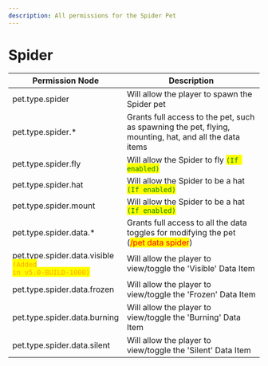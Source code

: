 ```yaml
---
description: All permissions for the Spider Pet
---
```



# Spider
| Permission Node | Description |
| - | - |
| pet.type.spider | Will allow the player to spawn the Spider pet |
| pet.type.spider.* | Grants full access to the pet, such as spawning the pet, flying, mounting, hat, and all the data items |
| pet.type.spider.fly | Will allow the Spider to fly <mark style="color:green;">`(If enabled)`</mark> |
| pet.type.spider.hat | Will allow the Spider to be a hat <mark style="color:green;">`(If enabled)`</mark> |
| pet.type.spider.mount | Will allow the Spider to be a hat <mark style="color:green;">`(If enabled)`</mark> |
| pet.type.spider.data.* | Grants full access to all the data toggles for modifying the pet (<mark style="color:red;">/pet data spider</mark>) |
| pet.type.spider.data.visible<br><mark style="color:orange;"><code>(Added in v5.0-BUILD-1000)</code></mark> | Will allow the player to view/toggle the 'Visible' Data Item |
| pet.type.spider.data.frozen | Will allow the player to view/toggle the 'Frozen' Data Item |
| pet.type.spider.data.burning | Will allow the player to view/toggle the 'Burning' Data Item |
| pet.type.spider.data.silent | Will allow the player to view/toggle the 'Silent' Data Item |

